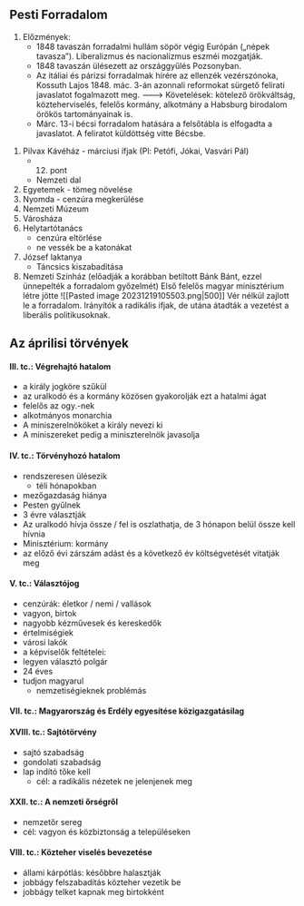 ## Pesti Forradalom

1) Előzmények:
	- 1848 tavaszán forradalmi hullám söpör végig Európán („népek tavasza”). Liberalizmus és nacionalizmus eszméi mozgatják.
	- 1848 tavaszán ülésezett az országgyűlés Pozsonyban.
	- Az itáliai és párizsi forradalmak hírére az ellenzék vezérszónoka, Kossuth Lajos 1848. mác. 3-án azonnali reformokat sürgető felirati javaslatot fogalmazott meg. ---> Követelések: kötelező 			örökváltság, közteherviselés, felelős kormány, alkotmány a Habsburg birodalom örökös tartományainak is.
	- Márc. 13-i bécsi forradalom hatására a felsőtábla is elfogadta a javaslatot. A feliratot küldöttség vitte Bécsbe.

1. Pilvax Kávéház - márciusi ifjak (Pl: Petófi, Jókai, Vasvári Pál)
	- 12. pont
	- Nemzeti dal
2. Egyetemek - tömeg növelése
3. Nyomda - cenzúra megkerülése
4. Nemzeti Múzeum
5. Városháza
6. Helytartótanács
	- cenzúra eltörlése
	- ne vessék be a katonákat
7. József laktanya
	- Táncsics kiszabadítása
8. Nemzeti Színház (előadják a korábban betiltott Bánk Bánt, ezzel ünnepelték a forradalom győzelmét)
Első felelős magyar minisztérium létre jötte
![[Pasted image 20231219105503.png|500]]
Vér nélkül zajlott le a forradalom. Irányítók a radikális ifjak, de utána átadták a vezetést a liberális politikusoknak.

## Az áprilisi törvények
#### III. tc.: Végrehajtó hatalom
- a király jogköre szűkül
- az uralkodó és a kormány közösen gyakorolják ezt a hatalmi ágat
- felelős az ogy.-nek
- alkotmányos monarchia
- A miniszerelnököket a király nevezi ki
- A miniszereket pedig a miniszterelnök javasolja
#### IV. tc.: Törvényhozó hatalom
- rendszeresen ülésezik
	- téli hónapokban
- mezőgazdaság hiánya
- Pesten gyűlnek
- 3 évre választják
- Az uralkodó hívja össze / fel is oszlathatja, de 3 hónapon belül össze kell hívnia
- Minisztérium: kormány
- az előző évi zárszám adást és a következő év költségvetését vitatják meg
#### V. tc.: Választójog
- cenzúrák: életkor / nemi / vallások 
- vagyon, birtok
- nagyobb kézművesek és kereskedők
- értelmiségiek
- városi lakók
- a képviselők feltételei:
- legyen választó polgár
- 24 éves
- tudjon magyarul
	- nemzetiségieknek problémás
#### VII. tc.: Magyarország és Erdély egyesítése közigazgatásilag
#### XVIII. tc.: Sajtótörvény
- sajtó szabadság
- gondolati szabadság
- lap indító tőke kell
	- cél: a radikális nézetek ne jelenjenek meg
#### XXII. tc.: A nemzeti őrségről
- nemzetőr sereg
- cél: vagyon és közbiztonság a településeken
#### VIII. tc.: Közteher viselés bevezetése
- állami kárpótlás: későbbre halasztják
- jobbágy felszabadítás közteher vezetik be
- jobbágy telket kapnak meg birtokként
